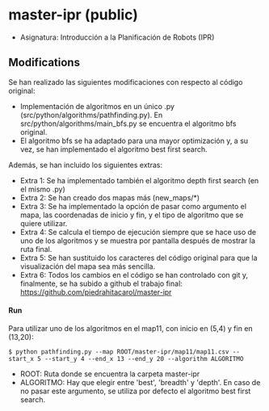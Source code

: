 # master-ipr (public)

- Asignatura: Introducción a la Planificación de Robots (IPR)

## Modifications
Se han realizado las siguientes modificaciones con respecto al código original:
- Implementación de algoritmos en un único .py (src/python/algorithms/pathfinding.py). En src/python/algorithms/main_bfs.py se encuentra el algoritmo bfs original.
- El algoritmo bfs se ha adaptado para una mayor optimización y, a su vez, se han implementado el algoritmo best first search.

Además, se han incluido los siguientes extras:
- Extra 1: Se ha implementado también el algoritmo depth first search (en el mismo .py)
- Extra 2: Se han creado dos mapas más (new_maps/*)
- Extra 3: Se ha implementado la opción de pasar como argumento el mapa, las coordenadas de inicio y fin, y el tipo de algoritmo que se quiere utilizar.
- Extra 4: Se calcula el tiempo de ejecución siempre que se hace uso de uno de los algoritmos y se muestra por pantalla después de mostrar la ruta final.
- Extra 5: Se han sustituido los caracteres del código original para que la visualización del mapa sea más sencilla.
- Extra 6: Todos los cambios en el código se han controlado con git y, finalmente, se ha subido a github el trabajo final: https://github.com/piedrahitacarol/master-ipr


#### Run
Para utilizar uno de los algoritmos en el map11, con inicio en (5,4) y fin en (13,20):

```
$ python pathfinding.py --map ROOT/master-ipr/map11/map11.csv --start_x 5 --start_y 4 --end_x 13 --end_y 20 --algorithm ALGORITMO
```

- ROOT: Ruta donde se encuentra la carpeta master-ipr
- ALGORITMO: Hay que elegir entre 'best', 'breadth' y 'depth'. En caso de no pasar este argumento, se utiliza por defecto el algoritmo best first search.
